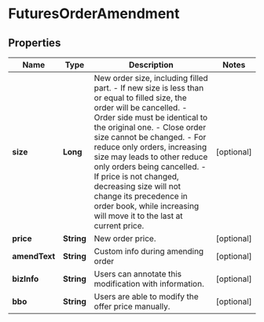 
# FuturesOrderAmendment

## Properties

Name | Type | Description | Notes
------------ | ------------- | ------------- | -------------
**size** | **Long** | New order size, including filled part.  - If new size is less than or equal to filled size, the order will be cancelled. - Order side must be identical to the original one. - Close order size cannot be changed. - For reduce only orders, increasing size may leads to other reduce only orders being cancelled. - If price is not changed, decreasing size will not change its precedence in order book, while increasing will move it to the last at current price. |  [optional]
**price** | **String** | New order price. |  [optional]
**amendText** | **String** | Custom info during amending order |  [optional]
**bizInfo** | **String** | Users can annotate this modification with information. |  [optional]
**bbo** | **String** | Users are able to modify the offer price manually. |  [optional]

